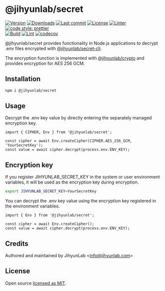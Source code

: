 # @jihyunlab/secret

[![Version](https://img.shields.io/npm/v/@jihyunlab/secret.svg?style=flat-square)](https://www.npmjs.com/package/@jihyunlab/secret?activeTab=versions) [![Downloads](https://img.shields.io/npm/dt/@jihyunlab/secret.svg?style=flat-square)](https://www.npmjs.com/org/jihyunlab) [![Last commit](https://img.shields.io/github/last-commit/jihyunlab/secret.svg?style=flat-square)](https://github.com/jihyunlab/secret/graphs/commit-activity) [![License](https://img.shields.io/github/license/jihyunlab/secret.svg?style=flat-square)](https://github.com/jihyunlab/secret/blob/master/LICENSE) [![Linter](https://img.shields.io/badge/linter-eslint-blue?style=flat-square)](https://eslint.org) [![code style: prettier](https://img.shields.io/badge/code_style-prettier-ff69b4.svg?style=flat-square)](https://github.com/prettier/prettier)\
[![Build](https://github.com/jihyunlab/secret/actions/workflows/build.yml/badge.svg)](https://github.com/jihyunlab/secret/actions/workflows/build.yml) [![Lint](https://github.com/jihyunlab/secret/actions/workflows/lint.yml/badge.svg)](https://github.com/jihyunlab/secret/actions/workflows/lint.yml) [![codecov](https://codecov.io/gh/jihyunlab/secret/graph/badge.svg?token=K2536J64LQ)](https://codecov.io/gh/jihyunlab/secret)

@jihyunlab/secret provides functionality in Node.js applications to decrypt .env files encrypted with [@jihyunlab/secret-cli](https://www.npmjs.com/package/@jihyunlab/secret-cli).

The encryption function is implemented with [@jihyunlab/crypto](https://www.npmjs.com/package/@jihyunlab/crypto) and provides encryption for AES 256 GCM.

## Installation

```bash
npm i @jihyunlab/secret
```

## Usage

Decrypt the .env key value by directly entering the separately managed encryption key.

```
import { CIPHER, Env } from '@jihyunlab/secret';

const cipher = await Env.createCipher(CIPHER.AES_256_GCM, 'YourSecretKey');
const value = await cipher.decrypt(process.env.ENV_KEY);
```

## Encryption key

If you register JIHYUNLAB_SECRET_KEY in the system or user environment variables, it will be used as the encryption key during encryption.

```bash
export JIHYUNLAB_SECRET_KEY=YourSecretKey
```

You can decrypt the .env key value using the encryption key registered in the environment variables.

```
import { Env } from '@jihyunlab/secret';

const cipher = await Env.createCipher();
const value = await cipher.decrypt(process.env.ENV_KEY);
```

## Credits

Authored and maintained by JihyunLab <<info@jihyunlab.com>>

## License

Open source [licensed as MIT](https://github.com/jihyunlab/secret/blob/master/LICENSE).
